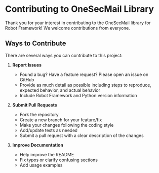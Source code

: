 # Contributing to OneSecMail Library

Thank you for your interest in contributing to the OneSecMail library for Robot Framework! We welcome contributions from everyone.

## Ways to Contribute

There are several ways you can contribute to this project:

1. **Report Issues**
   - Found a bug? Have a feature request? Please open an issue on GitHub
   - Provide as much detail as possible including steps to reproduce, expected behavior, and actual behavior
   - Include Robot Framework and Python version information

2. **Submit Pull Requests** 
   - Fork the repository
   - Create a new branch for your feature/fix
   - Make your changes following the coding style
   - Add/update tests as needed
   - Submit a pull request with a clear description of the changes

3. **Improve Documentation**
   - Help improve the README
   - Fix typos or clarify confusing sections
   - Add usage examples


